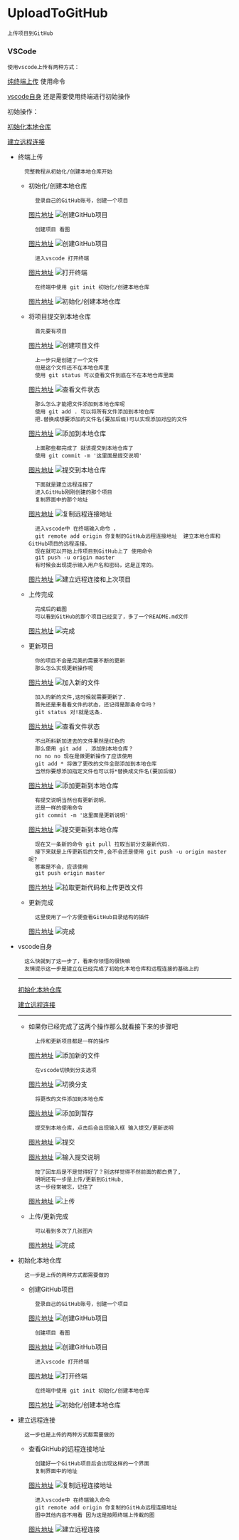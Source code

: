 # UploadToGitHub
    上传项目到GitHub
### VSCode
    使用vscode上传有两种方式：

<a href="#terminal">纯终端上传</a> 使用命令

<a href="#vscode">vscode自身</a> 还是需要使用终端进行初始操作

初始操作：

<a href="#init">初始化本地仓库</a>

<a href="#remote">建立远程连接</a>

- <span id="terminal">终端上传</span>

        完整教程从初始化/创建本地仓库开始

    - 初始化/创建本地仓库
            
            登录自己的GitHub账号，创建一个项目
        [图片地址](http://47.93.44.220/image/vscode_uploadGitHub_1.png)
        <img src="http://47.93.44.220/image/vscode_uploadGitHub_1.png" alt="创建GitHub项目">
            
            创建项目 看图
        [图片地址](http://47.93.44.220/image/vscode_uploadGitHub_2.png)
        <img src="http://47.93.44.220/image/vscode_uploadGitHub_2.png" alt="创建GitHub项目">

            进入vscode 打开终端
        [图片地址](http://47.93.44.220/image/vscode_uploadGitHub_3.png)
        <img src="http://47.93.44.220/image/vscode_uploadGitHub_3.png" alt="打开终端">

            在终端中使用 git init 初始化/创建本地仓库
        [图片地址](http://47.93.44.220/image/vscode_uploadGitHub_4.png)
        <img src="http://47.93.44.220/image/vscode_uploadGitHub_4.png" alt="初始化/创建本地仓库">
    - 将项目提交到本地仓库

            首先要有项目
        [图片地址](http://47.93.44.220/image/vscode_uploadGitHub_5.png)
        <img src="http://47.93.44.220/image/vscode_uploadGitHub_5.png" alt="创建项目文件">

            上一步只是创建了一个文件
            但是这个文件还不在本地仓库里
            使用 git status 可以查看文件到底在不在本地仓库里面
        [图片地址](http://47.93.44.220/image/vscode_uploadGitHub_6.png)
        <img src="http://47.93.44.220/image/vscode_uploadGitHub_6.png" alt="查看文件状态">

            那么怎么才能把文件添加到本地仓库呢
            使用 git add . 可以将所有文件添加到本地仓库
            把.替换成想要添加的文件名(要加后缀)可以实现添加对应的文件
        [图片地址](http://47.93.44.220/image/vscode_uploadGitHub_7.png)
        <img src="http://47.93.44.220/image/vscode_uploadGitHub_7.png" alt="添加到本地仓库">

            上面那些都完成了 就该提交到本地仓库了
            使用 git commit -m '这里面是提交说明'
        [图片地址](http://47.93.44.220/image/vscode_uploadGitHub_8.png)
        <img src="http://47.93.44.220/image/vscode_uploadGitHub_8.png" alt="提交到本地仓库">

            下面就是建立远程连接了
            进入GitHub刚刚创建的那个项目
            复制界面中的那个地址
        [图片地址](http://47.93.44.220/image/vscode_uploadGitHub_9.png)
        <img src="http://47.93.44.220/image/vscode_uploadGitHub_9.png" alt="复制远程连接地址">

            进入vscode中 在终端输入命令 ，
            git remote add origin 你复制的GitHub远程连接地址  建立本地仓库和GitHub项目的远程连接。
            现在就可以开始上传项目到GitHub上了 使用命令
            git push -u origin master
            有时候会出现提示输入用户名和密码，这是正常的。
        [图片地址](http://47.93.44.220/image/vscode_uploadGitHub_10.png)
        <img src="http://47.93.44.220/image/vscode_uploadGitHub_10.png" alt="建立远程连接和上次项目">
    - 上传完成

            完成后的截图
            可以看到GitHub的那个项目已经变了，多了一个README.md文件
        [图片地址](http://47.93.44.220/image/vscode_uploadGitHub_11.png)
        <img src="http://47.93.44.220/image/vscode_uploadGitHub_11.png" alt="完成">
    - 更新项目

            你的项目不会是完美的需要不断的更新
            那么怎么实现更新操作呢
        [图片地址](http://47.93.44.220/image/vscode_uploadGitHub_12.png)
        <img src="http://47.93.44.220/image/vscode_uploadGitHub_12.png" alt="加入新的文件">

            加入的新的文件,这时候就需要更新了.
            首先还是来看看文件的状态，还记得是那条命令吗？
            git status 对!就是这条.
        [图片地址](http://47.93.44.220/image/vscode_uploadGitHub_13.png)
        <img src="http://47.93.44.220/image/vscode_uploadGitHub_13.png" alt="查看文件状态">

            不出所料新加进去的文件果然是红色的
            那么使用 git add . 添加到本地仓库？
            no no no 现在是做更新操作了应该使用
            git add * 将做了更改的文件全部添加到本地仓库
            当然你要想添加指定文件也可以将*替换成文件名(要加后缀)
        [图片地址](http://47.93.44.220/image/vscode_uploadGitHub_14.png)
        <img src="http://47.93.44.220/image/vscode_uploadGitHub_14.png" alt="添加更新到本地仓库">

            有提交说明当然也有更新说明，
            还是一样的使用命令
            git commit -m '这里面是更新说明'
        [图片地址](http://47.93.44.220/image/vscode_uploadGitHub_15.png)
        <img src="http://47.93.44.220/image/vscode_uploadGitHub_15.png" alt="提交更新到本地仓库">

            现在又一条新的命令 git pull 拉取当前分支最新代码.
            接下来就是上传更新后的文件,会不会还是使用 git push -u origin master 呢?
            答案是不会，应该使用
            git push origin master
        [图片地址](http://47.93.44.220/image/vscode_uploadGitHub_16.png)
        <img src="http://47.93.44.220/image/vscode_uploadGitHub_16.png" alt="拉取更新代码和上传更改文件">
    - 更新完成

            这里使用了一个方便查看GitHub目录结构的插件
        [图片地址](http://47.93.44.220/image/vscode_uploadGitHub_17.png)
        <img src="http://47.93.44.220/image/vscode_uploadGitHub_17.png" alt="完成">

- <span id="vscode">vscode自身</span>

        这么快就到了这一步了，看来你领悟的很快嘛
        友情提示这一步是建立在已经完成了初始化本地仓库和远程连接的基础上的
    ---

    <a href="#init">初始化本地仓库</a>

    <a href="#remote">建立远程连接</a>

    ---

    - 如果你已经完成了这两个操作那么就看接下来的步骤吧

            上传和更新项目都是一样的操作
        [图片地址](http://47.93.44.220/image/vscode_uploadGitHub_18.png)
        <img src="http://47.93.44.220/image/vscode_uploadGitHub_18.png" alt="添加新的文件">

            在vscode切换到分支选项
        [图片地址](http://47.93.44.220/image/vscode_uploadGitHub_19.png)
        <img src="http://47.93.44.220/image/vscode_uploadGitHub_19.png" alt="切换分支">
            
            将更改的文件添加到本地仓库
        [图片地址](http://47.93.44.220/image/vscode_uploadGitHub_20.png)
        <img src="http://47.93.44.220/image/vscode_uploadGitHub_20.png" alt="添加到暂存">

            提交到本地仓库，点击后会出现输入框 输入提交/更新说明
        [图片地址](http://47.93.44.220/image/vscode_uploadGitHub_21.png)
        <img src="http://47.93.44.220/image/vscode_uploadGitHub_21.png" alt="提交">

        [图片地址](http://47.93.44.220/image/vscode_uploadGitHub_22.png)
        <img src="http://47.93.44.220/image/vscode_uploadGitHub_22.png" alt="输入提交说明">

            按了回车后是不是觉得好了？别这样觉得不然前面的都白费了,
            明明还有一步是上传/更新到GitHub,
            这一步经常被忘，记住了
        [图片地址](http://47.93.44.220/image/vscode_uploadGitHub_23.png)
        <img src="http://47.93.44.220/image/vscode_uploadGitHub_23.png" alt="上传">
    - 上传/更新完成

            可以看到多次了几张图片
        [图片地址](http://47.93.44.220/image/vscode_uploadGitHub_24.png)
        <img src="http://47.93.44.220/image/vscode_uploadGitHub_24.png" alt="完成">


- <span id="init">初始化本地仓库</span>

        这一步是上传的两种方式都需要做的
        
    - 创建GitHub项目
            
            登录自己的GitHub账号，创建一个项目
        [图片地址](http://47.93.44.220/image/vscode_uploadGitHub_1.png)
        <img src="http://47.93.44.220/image/vscode_uploadGitHub_1.png" alt="创建GitHub项目">
            
            创建项目 看图
        [图片地址](http://47.93.44.220/image/vscode_uploadGitHub_2.png)
        <img src="http://47.93.44.220/image/vscode_uploadGitHub_2.png" alt="创建GitHub项目">

            进入vscode 打开终端
        [图片地址](http://47.93.44.220/image/vscode_uploadGitHub_3.png)
        <img src="http://47.93.44.220/image/vscode_uploadGitHub_3.png" alt="打开终端">

            在终端中使用 git init 初始化/创建本地仓库
        [图片地址](http://47.93.44.220/image/vscode_uploadGitHub_4.png)
        <img src="http://47.93.44.220/image/vscode_uploadGitHub_4.png" alt="初始化/创建本地仓库">
- <span id="remote">建立远程连接</span>

        这一步也是上传的两种方式都需要做的
    - 查看GitHub的远程连接地址

            创建好一个GitHub项目后会出现这样的一个界面
            复制界面中的地址
        [图片地址](http://47.93.44.220/image/vscode_uploadGitHub_9.png)
        <img src="http://47.93.44.220/image/vscode_uploadGitHub_9.png" alt="复制远程连接地址">

            进入vscode中 在终端输入命令 
            git remote add origin 你复制的GitHub远程连接地址
            图中其他内容不用看 因为这是按照终端上传截的图
        [图片地址](http://47.93.44.220/image/vscode_uploadGitHub_10.png)
        <img src="http://47.93.44.220/image/vscode_uploadGitHub_10.png" alt="建立远程连接">
    